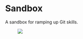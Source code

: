 # Sandbox
A sandbox for ramping up Git skills.
    <figure>
      <img src="https://thumbs.dreamstime.com/b/cat-one-fluffy-bright-orange-color-long-tail-sit-side-sandbox-playground-warm-spring-day-92029022.jpg">
    </figure>
